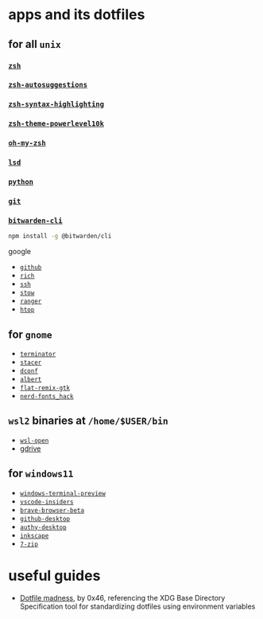 # apps and its dotfiles

## for all `unix`

### [`zsh`](https://www.zsh.org)
  
### [`zsh-autosuggestions`](https://github.com/zsh-users/zsh-autosuggestions)

### [`zsh-syntax-highlighting`](https://github.com/zsh-users/zsh-syntax-highlighting)

### [`zsh-theme-powerlevel10k`](https://github.com/romkatv/powerlevel10k)

### [`oh-my-zsh`](https://ohmyz.sh)

### [`lsd`](https://github.com/Peltoche/lsd)

### [`python`](https://www.python.org)

### [`git`](https://git-scm.com)

### [`bitwarden-cli`](https://github.com/bitwarden/cli)

```bash
npm install -g @bitwarden/cli
```
google


- [`github`](https://cli.github.com)
- [`rich`](https://github.com/Textualize/rich-cli)
- [`ssh`](https://www.ssh.com)
- [`stow`](https://www.gnu.org/software/stow)
- [`ranger`](https://ranger.github.io)
- [`htop`](https://htop.dev)

## for `gnome`

- [`terminator`](https://gnome-terminator.org)
- [`stacer`](https://oguzhaninan.github.io/Stacer-Web)
- [`dconf`](https://wiki.gnome.org/Projects/dconf)
- [`albert`](https://albertlauncher.github.io)
- [`flat-remix-gtk`](https://github.com/daniruiz/Flat-Remix-GTK)
- [`nerd-fonts_hack`](https://github.com/ryanoasis/nerd-fonts/tree/master/patched-fonts/Hack)

## `wsl2` binaries at `/home/$USER/bin`

- [`wsl-open`](https://github.com/4U6U57/wsl-open)
- [gdrive](https://github.com/prasmussen/gdrive)

## for `windows11`

- [`windows-terminal-preview`](https://apps.microsoft.com/store/detail/windows-terminal-preview/9N8G5RFZ9XK3)
- [`vscode-insiders`](https://code.visualstudio.com/insiders)
- [`brave-browser-beta`](https://brave.com/download-beta)
- [`github-desktop`](https://desktop.github.com)
- [`authy-desktop`](https://authy.com/download)
- [`inkscape`](https://inkscape.org)
- [`7-zip`](https://www.7-zip.org/)

# useful guides

- [Dotfile madness](https://0x46.net/thoughts/2019/02/01/dotfile-madness), by 0x46, referencing the XDG Base Directory Specification tool for standardizing dotfiles using environment variables
